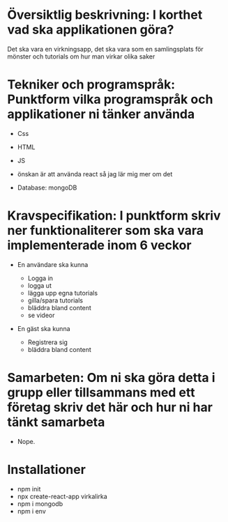 # Översiktlig beskrivning: I korthet vad ska applikationen göra?
Det ska vara en virkningsapp, det ska vara som en samlingsplats för mönster och tutorials om hur man virkar olika saker

# Tekniker och programspråk: Punktform vilka programspråk och applikationer ni tänker använda
- Css
- HTML
- JS
- önskan är att använda react så jag lär mig mer om det

- Database: mongoDB

# Kravspecifikation: I punktform skriv ner funktionaliterer som ska vara implementerade inom 6 veckor
- En användare ska kunna 
    - Logga in
    - logga ut
    - lägga upp egna tutorials
    - gilla/spara tutorials
    - bläddra bland content
    - se videor

- En gäst ska kunna
    - Registrera sig
    - bläddra bland content


# Samarbeten: Om ni ska göra detta i grupp eller tillsammans med ett företag skriv det här och hur ni har tänkt samarbeta
 - Nope.



 # Installationer 
 - npm init
 - npx create-react-app virkalirka
 - npm i mongodb
 - npm i env